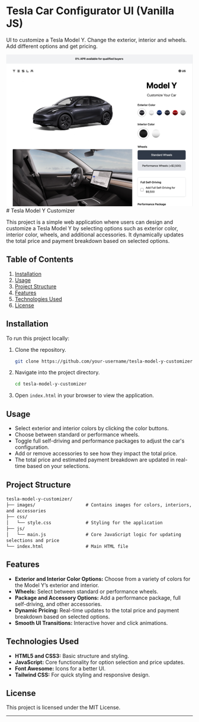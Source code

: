 # Tesla Car Configurator UI (Vanilla JS)

UI to customize a Tesla Model Y. Change the exterior, interior and wheels. Add different options and get pricing.

<img src="./images/screen.jpg" />
# Tesla Model Y Customizer

This project is a simple web application where users can design and customize a Tesla Model Y by selecting options such as exterior color, interior color, wheels, and additional accessories. It dynamically updates the total price and payment breakdown based on selected options.

## Table of Contents

1. [Installation](#installation)
2. [Usage](#usage)
3. [Project Structure](#project-structure)
4. [Features](#features)
5. [Technologies Used](#technologies-used)
6. [License](#license)

## Installation

To run this project locally:

1. Clone the repository.
   ```bash
   git clone https://github.com/your-username/tesla-model-y-customizer.git
   ```
2. Navigate into the project directory.
   ```bash
   cd tesla-model-y-customizer
   ```
3. Open `index.html` in your browser to view the application.

## Usage

- Select exterior and interior colors by clicking the color buttons.
- Choose between standard or performance wheels.
- Toggle full self-driving and performance packages to adjust the car's configuration.
- Add or remove accessories to see how they impact the total price.
- The total price and estimated payment breakdown are updated in real-time based on your selections.

## Project Structure

```plaintext
tesla-model-y-customizer/
├── images/                   # Contains images for colors, interiors, and accessories
├── css/
│   └── style.css             # Styling for the application
├── js/
│   └── main.js               # Core JavaScript logic for updating selections and price
└── index.html                # Main HTML file
```

## Features

- **Exterior and Interior Color Options:** Choose from a variety of colors for the Model Y’s exterior and interior.
- **Wheels:** Select between standard or performance wheels.
- **Package and Accessory Options:** Add a performance package, full self-driving, and other accessories.
- **Dynamic Pricing:** Real-time updates to the total price and payment breakdown based on selected options.
- **Smooth UI Transitions:** Interactive hover and click animations.

## Technologies Used

- **HTML5 and CSS3:** Basic structure and styling.
- **JavaScript:** Core functionality for option selection and price updates.
- **Font Awesome:** Icons for a better UI.
- **Tailwind CSS:** For quick styling and responsive design.

## License

This project is licensed under the MIT License.

---
